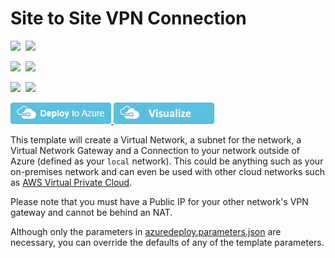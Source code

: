 # Site to Site VPN Connection

<IMG SRC="https://azbotstorage.blob.core.windows.net/badges/101-site-to-site-vpn-create/PublicLastTestDate.svg" />&nbsp;
<IMG SRC="https://azbotstorage.blob.core.windows.net/badges/101-site-to-site-vpn-create/PublicDeployment.svg" />&nbsp;

<IMG SRC="https://azbotstorage.blob.core.windows.net/badges/101-site-to-site-vpn-create/FairfaxLastTestDate.svg" />&nbsp;
<IMG SRC="https://azbotstorage.blob.core.windows.net/badges/101-site-to-site-vpn-create/FairfaxDeployment.svg" />&nbsp;

<IMG SRC="https://azbotstorage.blob.core.windows.net/badges/101-site-to-site-vpn-create/BestPracticeResult.svg" />&nbsp;
<IMG SRC="https://azbotstorage.blob.core.windows.net/badges/101-site-to-site-vpn-create/CredScanResult.svg" />&nbsp;

<a href="https://portal.azure.com/#create/Microsoft.Template/uri/https%3A%2F%2Fraw.githubusercontent.com%2FAzure%2Fazure-quickstart-templates%2Fmaster%2F101-site-to-site-vpn-create%2Fazuredeploy.json" target="_blank">
    <img src="https://raw.githubusercontent.com/Azure/azure-quickstart-templates/master/1-CONTRIBUTION-GUIDE/images/deploytoazure.png"/>
</a>
<a href="http://armviz.io/#/?load=https%3A%2F%2Fraw.githubusercontent.com%2FAzure%2Fazure-quickstart-templates%2Fmaster%2F101-site-to-site-vpn-create%2Fazuredeploy.json" target="_blank">
    <img src="https://raw.githubusercontent.com/Azure/azure-quickstart-templates/master/1-CONTRIBUTION-GUIDE/images/visualizebutton.png"/>
</a>

This template will create a Virtual Network, a subnet for the network, a Virtual Network Gateway and a Connection to your network outside of Azure (defined as your `local` network). This could be anything such as your on-premises network and can even be used with other cloud networks such as [AWS Virtual Private Cloud](https://github.com/sedouard/aws-vpc-to-azure-vnet).

Please note that you must have a Public IP for your other network's VPN gateway and cannot be behind an NAT.

Although only the parameters in [azuredeploy.parameters.json](./azuredeploy.parameters.json) are necessary, you can override the defaults of any of the template parameters.
